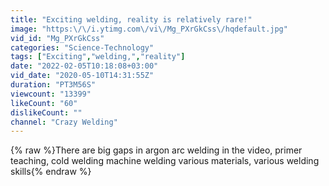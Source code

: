 ```yaml
---
title: "Exciting welding, reality is relatively rare!"
image: "https:\/\/i.ytimg.com\/vi\/Mg_PXrGkCss\/hqdefault.jpg"
vid_id: "Mg_PXrGkCss"
categories: "Science-Technology"
tags: ["Exciting","welding,","reality"]
date: "2022-02-05T10:18:08+03:00"
vid_date: "2020-05-10T14:31:55Z"
duration: "PT3M56S"
viewcount: "13399"
likeCount: "60"
dislikeCount: ""
channel: "Crazy Welding"
---
```

{% raw %}There are big gaps in argon arc welding in the video, primer teaching, cold welding machine welding various materials, various welding skills{% endraw %}
